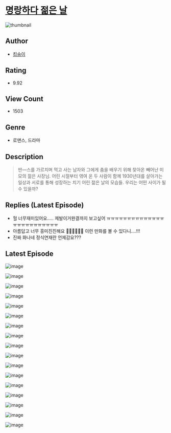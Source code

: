 # [명랑하다 젊은 날](https://comic.naver.com/challenge/list?titleId=810606)
![thumbnail](https://image-comic.pstatic.net/user_contents_data/challenge_comic/2023/05/24/upload_7089281781437063521_480x623.jpeg)

## Author
- [킹숭이](https://comic.naver.com/artistTitle?id=366987)

## Rating
- 9.92

## View Count
- 1503

## Genre
- 로맨스, 드라마

## Description
> 딴―스를 가르치며 먹고 사는 남자와 그에게 춤을 배우기 위해 찾아온 빼어난 미모의 젊은 사장님. 어린 시절부터 엮여 온 두 사람이 함께 1930년대를 살아가는 일상과 서로를 통해 성장하는 치기 어린 젊은 날의 모습들. 우리는 어떤 사이가 될 수 있을까?

## Replies (Latest Episode)
- 헐 너무재미있어요..... 제발이거완결까지 보고싶어 ㅠㅠㅠㅠㅠㅠㅠㅠㅠㅠㅠㅠㅠㅠㅠㅠㅠㅠㅠㅠㅠㅠㅠㅠㅠ
- 아름답고 너무 흥미진진해요 🥹🥹🥹🥹🥹🥹 이런 만화를 볼 수 있다니….!!!
- 진짜 화나네 정식연재란 언제감요???

## Latest Episode
![image](https://image-comic.pstatic.net/user_contents_data/challenge_comic/2023/05/24/366987/upload_7364900957507826486.jpeg)

![image](https://image-comic.pstatic.net/user_contents_data/challenge_comic/2023/05/24/366987/upload_7219607985582531632.jpeg)

![image](https://image-comic.pstatic.net/user_contents_data/challenge_comic/2023/05/24/366987/upload_3979323231184249911.jpeg)

![image](https://image-comic.pstatic.net/user_contents_data/challenge_comic/2023/05/24/366987/upload_7090463946190303794.jpeg)

![image](https://image-comic.pstatic.net/user_contents_data/challenge_comic/2023/05/24/366987/upload_3617346398252840501.jpeg)

![image](https://image-comic.pstatic.net/user_contents_data/challenge_comic/2023/05/24/366987/upload_3833461816662778416.jpeg)

![image](https://image-comic.pstatic.net/user_contents_data/challenge_comic/2023/05/24/366987/upload_7147271112017393254.jpeg)

![image](https://image-comic.pstatic.net/user_contents_data/challenge_comic/2023/05/24/366987/upload_3907264529044746851.jpeg)

![image](https://image-comic.pstatic.net/user_contents_data/challenge_comic/2023/05/24/366987/upload_3703196086465344099.jpeg)

![image](https://image-comic.pstatic.net/user_contents_data/challenge_comic/2023/05/24/366987/upload_3990809628000806200.jpeg)

![image](https://image-comic.pstatic.net/user_contents_data/challenge_comic/2023/05/24/366987/upload_7075547747318117427.jpeg)

![image](https://image-comic.pstatic.net/user_contents_data/challenge_comic/2023/05/24/366987/upload_7219327610922218548.jpeg)

![image](https://image-comic.pstatic.net/user_contents_data/challenge_comic/2023/05/24/366987/upload_7293069857798960950.jpeg)

![image](https://image-comic.pstatic.net/user_contents_data/challenge_comic/2023/05/24/366987/upload_3544956550561281587.jpeg)

![image](https://image-comic.pstatic.net/user_contents_data/challenge_comic/2023/05/24/366987/upload_3546637720178013495.jpeg)

![image](https://image-comic.pstatic.net/user_contents_data/challenge_comic/2023/05/24/366987/upload_3907211568507610676.jpeg)

![image](https://image-comic.pstatic.net/user_contents_data/challenge_comic/2023/05/24/366987/upload_7233171569565315636.jpeg)
